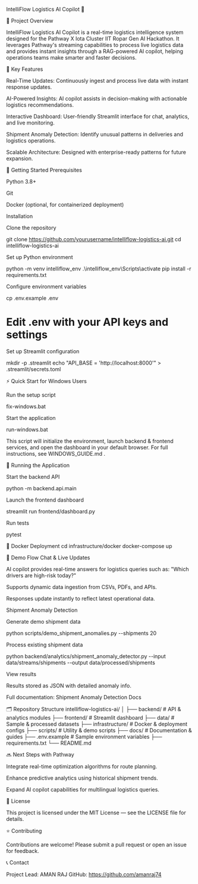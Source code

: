 IntelliFlow Logistics AI Copilot 🚛

🎯 Project Overview

IntelliFlow Logistics AI Copilot is a real-time logistics intelligence system designed for the Pathway X Iota Cluster IIT Ropar Gen AI Hackathon.
It leverages Pathway's streaming capabilities to process live logistics data and provides instant insights through a RAG-powered AI copilot, helping operations teams make smarter and faster decisions.

🌟 Key Features

Real-Time Updates: Continuously ingest and process live data with instant response updates.

AI-Powered Insights: AI copilot assists in decision-making with actionable logistics recommendations.

Interactive Dashboard: User-friendly Streamlit interface for chat, analytics, and live monitoring.

Shipment Anomaly Detection: Identify unusual patterns in deliveries and logistics operations.

Scalable Architecture: Designed with enterprise-ready patterns for future expansion.

🚀 Getting Started
Prerequisites

Python 3.8+

Git

Docker (optional, for containerized deployment)

Installation

Clone the repository

git clone https://github.com/yourusername/intelliflow-logistics-ai.git
cd intelliflow-logistics-ai


Set up Python environment

python -m venv intelliflow_env
.\intelliflow_env\Scripts\activate
pip install -r requirements.txt


Configure environment variables

cp .env.example .env
# Edit .env with your API keys and settings


Set up Streamlit configuration

mkdir -p .streamlit
echo "API_BASE = 'http://localhost:8000'" > .streamlit/secrets.toml

⚡ Quick Start for Windows Users

Run the setup script

fix-windows.bat


Start the application

run-windows.bat


This script will initialize the environment, launch backend & frontend services, and open the dashboard in your default browser.
For full instructions, see WINDOWS_GUIDE.md
.

🏃 Running the Application

Start the backend API

python -m backend.api.main


Launch the frontend dashboard

streamlit run frontend/dashboard.py


Run tests

pytest

🐳 Docker Deployment
cd infrastructure/docker
docker-compose up

💬 Demo Flow
Chat & Live Updates

AI copilot provides real-time answers for logistics queries such as:
"Which drivers are high-risk today?"

Supports dynamic data ingestion from CSVs, PDFs, and APIs.

Responses update instantly to reflect latest operational data.

Shipment Anomaly Detection

Generate demo shipment data

python scripts/demo_shipment_anomalies.py --shipments 20


Process existing shipment data

python backend/analytics/shipment_anomaly_detector.py --input data/streams/shipments --output data/processed/shipments


View results

Results stored as JSON with detailed anomaly info.

Full documentation: Shipment Anomaly Detection Docs

🗂️ Repository Structure
intelliflow-logistics-ai/
│
├── backend/        # API & analytics modules
├── frontend/       # Streamlit dashboard
├── data/           # Sample & processed datasets
├── infrastructure/ # Docker & deployment configs
├── scripts/        # Utility & demo scripts
├── docs/           # Documentation & guides
├── .env.example    # Sample environment variables
├── requirements.txt
└── README.md

🔜 Next Steps with Pathway

Integrate real-time optimization algorithms for route planning.

Enhance predictive analytics using historical shipment trends.

Expand AI copilot capabilities for multilingual logistics queries.

📄 License

This project is licensed under the MIT License — see the LICENSE
 file for details.

⭐ Contributing

Contributions are welcome! Please submit a pull request or open an issue for feedback.

📞 Contact

Project Lead: AMAN RAJ
GitHub: https://github.com/amanraj74